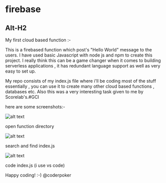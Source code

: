 # firebase
Alt-H2
------
My first cloud based function :-

This is a firebased function which post's "Hello World" message to the users.
I have used basic Javascript with node js and npm to create this project.
I really think this can be a game changer when it comes to building serverless applications , it has redundant language support 
as well as very easy to set up.

My repo consists of my index.js file where i'll be coding most of the stuff essentially , you can use it to create many other cloud 
based functions , databases etc.
Also this was a very interesting task given to me by Scorelab's.#GCI

here are some screenshots:-


![alt text](https://image.ibb.co/kM39vR/open_function_dir.png "open function directory")


open function directory




![alt text](https://preview.ibb.co/mxK4Um/index_jpg.png "open index.js")


search and find index.js





![alt text](https://image.ibb.co/dVYW9m/code.png "code index.js")


code index.js (i use vs code)

Happy coding! :-)
@coderpoker
